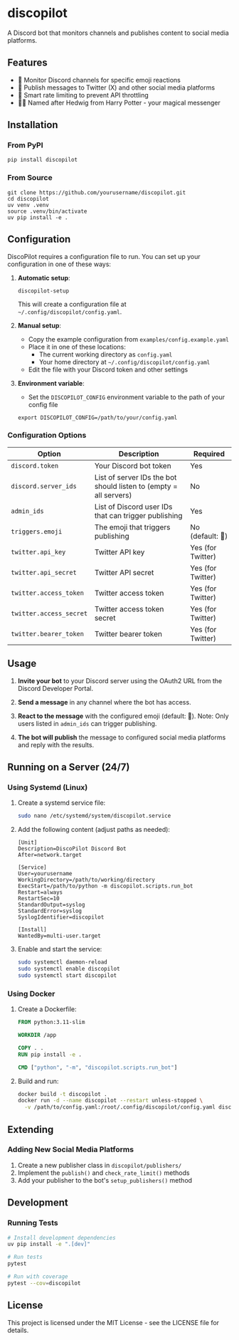 # discopilot

A Discord bot that monitors channels and publishes content to social media platforms.

## Features

- 🤖 Monitor Discord channels for specific emoji reactions
- 📢 Publish messages to Twitter (X) and other social media platforms
- 🔄 Smart rate limiting to prevent API throttling
- 🧙‍♂️ Named after Hedwig from Harry Potter - your magical messenger

## Installation

### From PyPI

```
pip install discopilot
```

### From Source

```
git clone https://github.com/yourusername/discopilot.git
cd discopilot
uv venv .venv
source .venv/bin/activate
uv pip install -e .
```

## Configuration

DiscoPilot requires a configuration file to run. You can set up your configuration in one of these ways:

1. **Automatic setup**:
   ```
   discopilot-setup
   ```
   This will create a configuration file at `~/.config/discopilot/config.yaml`.

2. **Manual setup**:
   - Copy the example configuration from `examples/config.example.yaml`
   - Place it in one of these locations:
     - The current working directory as `config.yaml`
     - Your home directory at `~/.config/discopilot/config.yaml`
   - Edit the file with your Discord token and other settings

3. **Environment variable**:
   - Set the `DISCOPILOT_CONFIG` environment variable to the path of your config file
   ```
   export DISCOPILOT_CONFIG=/path/to/your/config.yaml
   ```

### Configuration Options

| Option | Description | Required |
|--------|-------------|----------|
| `discord.token` | Your Discord bot token | Yes |
| `discord.server_ids` | List of server IDs the bot should listen to (empty = all servers) | No |
| `admin_ids` | List of Discord user IDs that can trigger publishing | Yes |
| `triggers.emoji` | The emoji that triggers publishing | No (default: 📢) |
| `twitter.api_key` | Twitter API key | Yes (for Twitter) |
| `twitter.api_secret` | Twitter API secret | Yes (for Twitter) |
| `twitter.access_token` | Twitter access token | Yes (for Twitter) |
| `twitter.access_secret` | Twitter access token secret | Yes (for Twitter) |
| `twitter.bearer_token` | Twitter bearer token | Yes (for Twitter) |

## Usage

1. **Invite your bot** to your Discord server using the OAuth2 URL from the Discord Developer Portal.

2. **Send a message** in any channel where the bot has access.

3. **React to the message** with the configured emoji (default: 📢). Note: Only users listed in `admin_ids` can trigger publishing.

4. **The bot will publish** the message to configured social media platforms and reply with the results.

## Running on a Server (24/7)

### Using Systemd (Linux)

1. Create a systemd service file:
   ```bash
   sudo nano /etc/systemd/system/discopilot.service
   ```

2. Add the following content (adjust paths as needed):
   ```
   [Unit]
   Description=DiscoPilot Discord Bot
   After=network.target

   [Service]
   User=yourusername
   WorkingDirectory=/path/to/working/directory
   ExecStart=/path/to/python -m discopilot.scripts.run_bot
   Restart=always
   RestartSec=10
   StandardOutput=syslog
   StandardError=syslog
   SyslogIdentifier=discopilot

   [Install]
   WantedBy=multi-user.target
   ```

3. Enable and start the service:
   ```bash
   sudo systemctl daemon-reload
   sudo systemctl enable discopilot
   sudo systemctl start discopilot
   ```

### Using Docker

1. Create a Dockerfile:
   ```dockerfile
   FROM python:3.11-slim
   
   WORKDIR /app
   
   COPY . .
   RUN pip install -e .
   
   CMD ["python", "-m", "discopilot.scripts.run_bot"]
   ```

2. Build and run:
   ```bash
   docker build -t discopilot .
   docker run -d --name discopilot --restart unless-stopped \
     -v /path/to/config.yaml:/root/.config/discopilot/config.yaml discopilot
   ```

## Extending

### Adding New Social Media Platforms

1. Create a new publisher class in `discopilot/publishers/`
2. Implement the `publish()` and `check_rate_limit()` methods
3. Add your publisher to the bot's `setup_publishers()` method

## Development

### Running Tests

```bash
# Install development dependencies
uv pip install -e ".[dev]"

# Run tests
pytest

# Run with coverage
pytest --cov=discopilot
```

## License

This project is licensed under the MIT License - see the LICENSE file for details.



